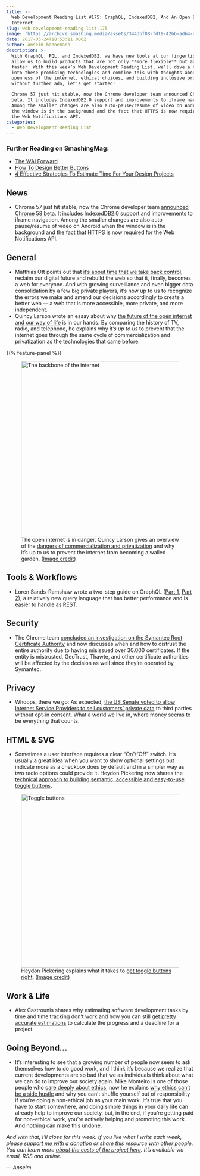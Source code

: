 ```yaml
---
title: >-
  Web Development Reading List #175: GraphQL, IndexedDB2, And An Open Ethical
  Internet
slug: web-development-reading-list-175
image: 'https://archive.smashing.media/assets/344dbf88-fdf9-42bb-adb4-46f01eedd629/19c3c689-904c-405f-9651-bd3c89ed3f9a/wdrl-175-opt.png'
date: 2017-03-24T18:53:11.000Z
author: anselm-hannemann
description: >-
  With GraphQL, FQL, and IndexedDB2, we have new tools at our fingertips that
  allow us to build products that are not only **more flexible** but also
  faster. With this week’s Web Development Reading List, we’ll dive a bit deeper
  into these promising technologies and combine this with thoughts about the
  openness of the internet, ethical choices, and building inclusive products. So
  without further ado, let’s get started!

  Chrome 57 just hit stable, now the Chrome developer team announced Chrome 58
  beta. It includes IndexedDB2.0 support and improvements to iframe navigation.
  Among the smaller changes are also auto-pause/resume of video on Android when
  the window is in the background and the fact that HTTPS is now required for
  the Web Notifications API.
categories:
  - Web Development Reading List
---
```

### <span class="rh">Further Reading</span> on SmashingMag:

*   [The WAI Forward](https://www.smashingmagazine.com/2014/07/the-wai-forward/)
*   [How To Design Better Buttons](https://www.smashingmagazine.com/2016/11/a-quick-guide-for-designing-better-buttons/)
*   [4 Effective Strategies To Estimate Time For Your Design Projects](https://www.smashingmagazine.com/2009/06/effective-strategy-to-estimate-time-for-your-design-projects/)

## News

*   Chrome 57 just hit stable, now the Chrome developer team [announced Chrome 58 beta](https://blog.chromium.org/2017/03/chrome-58-beta-indexeddb-20_21.html?m=1). It includes IndexedDB2.0 support and improvements to iframe navigation. Among the smaller changes are also auto-pause/resume of video on Android when the window is in the background and the fact that HTTPS is now required for the Web Notifications API.</p>

## General

*   Matthias Ott points out that [it’s about time that we take back control](https://matthiasott.com/articles/going-indie-securing-privacy), reclaim our digital future and rebuild the web so that it, finally, becomes a web for everyone. And with growing surveillance and even bigger data consolidation by a few big private players, it’s now up to us to recognize the errors we make and amend our decisions accordingly to create a better web — a web that is more accessible, more private, and more independent.
*   Quincy Larson wrote an essay about why [the future of the open internet and our way of life](https://medium.freecodecamp.com/inside-the-invisible-war-for-the-open-internet-dd31a29a3f08) is in our hands. By comparing the history of TV, radio, and telephone, he explains why _it’s up to us_ to prevent that the internet goes through the same cycle of commercialization and privatization as the technologies that came before.

{{% feature-panel %}}

<figure><a href="https://medium.freecodecamp.com/inside-the-invisible-war-for-the-open-internet-dd31a29a3f08"><img loading="lazy" decoding="async" src="https://archive.smashing.media/assets/344dbf88-fdf9-42bb-adb4-46f01eedd629/2933307a-3a52-4719-914f-097c351acde8/internet-backbone-opt.png" width="800" height="471" alt="The backbone of the internet" /></a><figcaption>The open internet is in danger. Quincy Larson gives an overview of the <a href="https://medium.freecodecamp.com/inside-the-invisible-war-for-the-open-internet-dd31a29a3f08">dangers of commercialization and privatization</a> and why it’s up to us to prevent the internet from becoming a walled garden. (<a href="https://medium.freecodecamp.com/inside-the-invisible-war-for-the-open-internet-dd31a29a3f08">Image credit</a>)</figcaption></figure>

## Tools & Workflows

*   Loren Sands-Ramshaw wrote a two-step guide on GraphQL ([Part 1](https://www.compose.com/articles/use-all-the-databases-part-1/), [Part 2](https://www.compose.com/articles/use-all-the-databases-part-2/)), a relatively new query language that has better performance and is easier to handle as REST.</p>

## Security

*   The Chrome team [concluded an investigation on the Symantec Root Certificate Authority](https://groups.google.com/a/chromium.org/forum/#!msg/blink-dev/eUAKwjihhBs/rpxMXjZHCQAJ) and now discusses when and how to distrust the entire authority due to having misissued over 30.000 certificates. If the entity is mistrusted, GeoTrust, Thawte, and other certificate authorities will be affected by the decision as well since they’re operated by Symantec.</p>

## Privacy

*   Whoops, there we go: As expected, [the US Senate voted to allow Internet Service Providers to sell customers’ private data](https://motherboard.vice.com/en_us/article/senate-republicans-vote-to-allow-isps-to-sell-your-private-data) to third parties without opt-in consent. What a world we live in, where money seems to be everything that counts.</p>

## HTML & SVG

*   Sometimes a user interface requires a clear “On”/“Off” switch. It’s usually a great idea when you want to show optional settings but indicate more as a checkbox does by default and in a simpler way as two radio options could provide it. Heydon Pickering now shares the [technical approach to building semantic, accessible and easy-to-use toggle buttons](https://inclusive-components.club/toggle-button/).

<figure><a href="https://inclusive-components.club/toggle-button/"><img loading="lazy" decoding="async" src="https://archive.smashing.media/assets/344dbf88-fdf9-42bb-adb4-46f01eedd629/adf8d448-50f1-4ebb-8952-f28aab96cf8f/toggle-buttons-opt.png" width="800" height="466" alt="Toggle buttons" /></a><figcaption>Heydon Pickering explains what it takes to <a href="https://inclusive-components.club/toggle-button/">get toggle buttons right</a>. (<a href="https://inclusive-components.club/toggle-button/">Image credit</a>)</figcaption></figure>

## Work & Life

*   Alex Castrounis shares why estimating software development tasks by time and time tracking don’t work and how you can still [get pretty accurate estimations](https://www.innoarchitech.com/why-software-development-time-estimation-does-not-work-alternative-approaches/) to calculate the progress and a deadline for a project.

## Going Beyond…

*   It’s interesting to see that a growing number of people now seem to ask themselves how to do good work, and I think it’s because we realize that current developments are so bad that we as individuals think about what we can do to improve our society again. Mike Monteiro is one of those people who [care deeply about ethics](https://www.smashingmagazine.com/2016/11/web-development-reading-list-158/#work-life), now he explains [why ethics can’t be a side hustle](https://deardesignstudent.com/ethics-cant-be-a-side-hustle-b9e78c090aee#.8p7pyqrw1) and why you can’t shuffle yourself out of responsibility if you’re doing a non-ethical job as your main work. It’s true that you have to start somewhere, and doing simple things in your daily life can already help to improve our society, but, in the end, if you’re getting paid for non-ethical work, you’re actively helping and promoting this work. And nothing can make this undone.

_And with that, I’ll close for this week. If you like what I write each week, please [support me with a donation](https://wdrl.info/donate) or share this resource with other people. You can learn more [about the costs of the project here](https://wdrl.info/costs/). It’s available via email, RSS and online._

_— Anselm_

